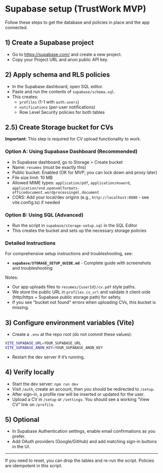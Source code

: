 # Supabase setup (TrustWork MVP)

Follow these steps to get the database and policies in place and the app connected.

## 1) Create a Supabase project

- Go to <https://supabase.com/> and create a new project.
- Copy your Project URL and anon public API key.

## 2) Apply schema and RLS policies

- In the Supabase dashboard, open SQL editor.
- Paste and run the contents of `supabase/schema.sql`.
- This creates:
  - `profiles` (1-1 with `auth.users`)
  - `notifications` (per-user notifications)
  - Row Level Security policies for both tables

## 2.5) Create Storage bucket for CVs

**Important**: This step is required for CV upload functionality to work.

### Option A: Using Supabase Dashboard (Recommended)

- In Supabase dashboard, go to Storage > Create bucket
- Name: `resumes` (must be exactly this)
- Public bucket: Enabled (OK for MVP; you can lock down and proxy later)
- File size limit: 10 MB
- Allowed MIME types: `application/pdf`, `application/msword`, `application/vnd.openxmlformats-officedocument.wordprocessingml.document`
- CORS: Add your local/dev origins (e.g., `http://localhost:8080` - see vite.config.ts) if needed

### Option B: Using SQL (Advanced)

- Run the script in `supabase/storage-setup.sql` in the SQL Editor
- This creates the bucket and sets up the necessary storage policies

### Detailed Instructions

For comprehensive setup instructions and troubleshooting, see:
- **`supabase/STORAGE_SETUP_GUIDE.md`** - Complete guide with screenshots and troubleshooting

Notes:

- Our app uploads files to `resumes/{userId}/cv.pdf` style paths.
- We store the public URL in `profiles.cv_url` and validate it client-side (http/https + Supabase public storage path) for safety.
- If you see "bucket not found" errors when uploading CVs, this bucket is missing.

## 3) Configure environment variables (Vite)

- Create a `.env` at the repo root (do not commit these values):

```bash
VITE_SUPABASE_URL=YOUR_SUPABASE_URL
VITE_SUPABASE_ANON_KEY=YOUR_SUPABASE_ANON_KEY
```

- Restart the dev server if it’s running.

## 4) Verify locally

- Start the dev server: `npm run dev`
- Visit `/auth`, create an account, then you should be redirected to `/setup`.
- After sign-in, a profile row will be inserted or updated for the user.
- Upload a CV in `/setup` or `/settings`. You should see a working “View CV” link on `/profile`.

## 5) Optional

- In Supabase Authentication settings, enable email confirmations as you prefer.
- Add OAuth providers (Google/GitHub) and add matching sign-in buttons in the UI.

---

If you need to reset, you can drop the tables and re-run the script. Policies are idempotent in this script.
